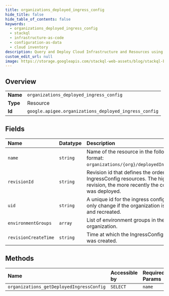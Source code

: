 ```yaml
---
title: organizations_deployed_ingress_config
hide_title: false
hide_table_of_contents: false
keywords:
  - organizations_deployed_ingress_config
  - stackql
  - infrastructure-as-code
  - configuration-as-data
  - cloud inventory
description: Query and Deploy Cloud Infrastructure and Resources using SQL
custom_edit_url: null
image: https://storage.googleapis.com/stackql-web-assets/blog/stackql-blog-post-featured-image.png
---
```

  
    

## Overview
<table><tbody>
<tr><td><b>Name</b></td><td><code>organizations_deployed_ingress_config</code></td></tr>
<tr><td><b>Type</b></td><td>Resource</td></tr>
<tr><td><b>Id</b></td><td><code>google.apigee.organizations_deployed_ingress_config</code></td></tr>
</tbody></table>

## Fields
| Name | Datatype | Description |
|:-----|:---------|:------------|
| `name` | `string` | Name of the resource in the following format: `organizations/{org}/deployedIngressConfig`. |
| `revisionId` | `string` | Revision id that defines the ordering on IngressConfig resources. The higher the revision, the more recently the configuration was deployed. |
| `uid` | `string` | A unique id for the ingress config that will only change if the organization is deleted and recreated. |
| `environmentGroups` | `array` | List of environment groups in the organization. |
| `revisionCreateTime` | `string` | Time at which the IngressConfig revision was created. |
## Methods
| Name | Accessible by | Required Params |
|:-----|:--------------|:----------------|
| `organizations_getDeployedIngressConfig` | `SELECT` | `name` |
